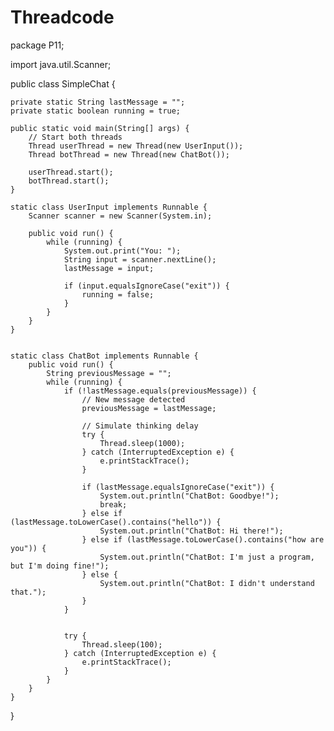 # Threadcode
package P11;

import java.util.Scanner;

public class SimpleChat {

    
    private static String lastMessage = "";
    private static boolean running = true;

    public static void main(String[] args) {
        // Start both threads
        Thread userThread = new Thread(new UserInput());
        Thread botThread = new Thread(new ChatBot());

        userThread.start();
        botThread.start();
    }

    static class UserInput implements Runnable {
        Scanner scanner = new Scanner(System.in);

        public void run() {
            while (running) {
                System.out.print("You: ");
                String input = scanner.nextLine();
                lastMessage = input;

                if (input.equalsIgnoreCase("exit")) {
                    running = false;
                }
            }
        }
    }


    static class ChatBot implements Runnable {
        public void run() {
            String previousMessage = "";
            while (running) {
                if (!lastMessage.equals(previousMessage)) {
                    // New message detected
                    previousMessage = lastMessage;

                    // Simulate thinking delay
                    try {
                        Thread.sleep(1000);
                    } catch (InterruptedException e) {
                        e.printStackTrace();
                    }

                    if (lastMessage.equalsIgnoreCase("exit")) {
                        System.out.println("ChatBot: Goodbye!");
                        break;
                    } else if (lastMessage.toLowerCase().contains("hello")) {
                        System.out.println("ChatBot: Hi there!");
                    } else if (lastMessage.toLowerCase().contains("how are you")) {
                        System.out.println("ChatBot: I'm just a program, but I'm doing fine!");
                    } else {
                        System.out.println("ChatBot: I didn't understand that.");
                    }
                }

    
                try {
                    Thread.sleep(100);
                } catch (InterruptedException e) {
                    e.printStackTrace();
                }
            }
        }
    }
}
